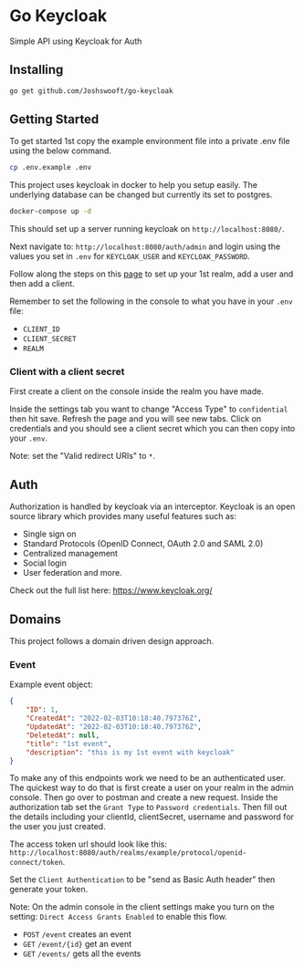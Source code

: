 # Go Keycloak
Simple API using Keycloak for Auth


## Installing

```bash
go get github.com/Joshswooft/go-keycloak
```

## Getting Started

To get started 1st copy the example environment file into a private .env file using the below command.

```bash
cp .env.example .env
```

This project uses keycloak in docker to help you setup easily. The underlying database can be changed but currently its set to postgres.

```bash
docker-compose up -d
```

This should set up a server running keycloak on `http://localhost:8080/`.

Next navigate to: `http://localhost:8080/auth/admin` and login using the values you set in `.env` for `KEYCLOAK_USER` and `KEYCLOAK_PASSWORD`.

Follow along the steps on this [page](https://www.keycloak.org/getting-started/getting-started-docker) to set up your 1st realm, add a user and then add a client.

Remember to set the following in the console to what you have in your `.env` file: 

- `CLIENT_ID`
- `CLIENT_SECRET`
- `REALM`


### Client with a client secret
First create a client on the console inside the realm you have made. 

Inside the settings tab you want to change "Access Type" to `confidential` then hit save. Refresh the page and you will see new tabs. Click on credentials and you should see a client secret which you can then copy into your `.env`.

Note: set the "Valid redirect URIs" to `*`.

## Auth

Authorization is handled by keycloak via an interceptor. Keycloak is an open source library which provides many useful features such as: 
- Single sign on
- Standard Protocols (OpenID Connect, OAuth 2.0 and SAML 2.0)
- Centralized management
- Social login
- User federation and more. 

Check out the full list here: https://www.keycloak.org/


## Domains
This project follows a domain driven design approach.

### Event

Example event object: 
```json
{
    "ID": 1,
    "CreatedAt": "2022-02-03T10:18:40.797376Z",
    "UpdatedAt": "2022-02-03T10:18:40.797376Z",
    "DeletedAt": null,
    "title": "1st event",
    "description": "this is my 1st event with keycloak"
}
```

To make any of this endpoints work we need to be an authenticated user. The quickest way to do that is first create a user on your realm in the admin console. Then go over to postman and create a new request. Inside the authorization tab set the `Grant Type` to `Password credentials`. Then fill out the details including your clientId, clientSecret, username and password for the user you just created. 

The access token url should look like this: `http://localhost:8080/auth/realms/example/protocol/openid-connect/token`. 

Set the `Client Authentication` to be "send as Basic Auth header" then generate your token. 

Note: On the admin console in the client settings make you turn on the setting: `Direct Access Grants Enabled` to enable this flow. 


- `POST` `/event` creates an event
- `GET` `/event/{id}` get an event
- `GET` `/events/` gets all the events


